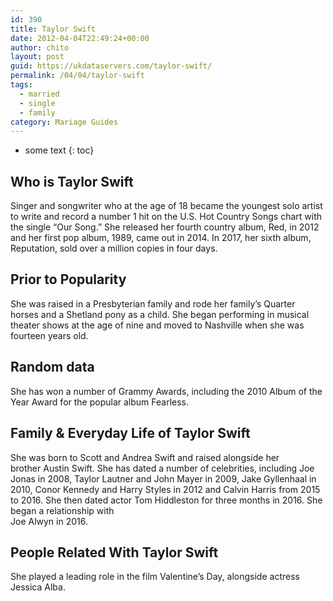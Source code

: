 ```yaml
---
id: 390
title: Taylor Swift
date: 2012-04-04T22:49:24+00:00
author: chito
layout: post
guid: https://ukdataservers.com/taylor-swift/
permalink: /04/04/taylor-swift  
tags:
  - married
  - single
  - family
category: Mariage Guides
---
```


* some text
{: toc}


## Who is  Taylor Swift
                  
                  
                  
Singer and songwriter who at the age of 18 became the youngest solo artist to write and record a number 1 hit on the U.S. Hot Country Songs chart with the single &#8220;Our Song.&#8221; She released her fourth country album, Red, in 2012 and her first pop album, 1989, came out in 2014. In 2017, her sixth album, Reputation, sold over a million copies in four days. 
                  
                
                
                
## Prior to Popularity 
                  
                  
                  
She was raised in a Presbyterian family and rode her family&#8217;s Quarter horses and a Shetland pony as a child. She began performing in musical theater shows at the age of nine and moved to Nashville when she was fourteen years old.
                  
                
                
                
## Random data 
                  
                  
                  
She has won a number of Grammy Awards, including the 2010 Album of the Year Award for the popular album Fearless.
                  
                
                
                
## Family & Everyday Life of Taylor Swift
                  
                  
                  
She was born to Scott and Andrea Swift and raised alongside her brother Austin Swift. She has dated a number of celebrities, including Joe Jonas in 2008, Taylor Lautner and John Mayer in 2009, Jake Gyllenhaal in 2010, Conor Kennedy and Harry Styles in 2012 and Calvin Harris from 2015 to 2016. She then dated actor Tom Hiddleston for three months in 2016. She began a relationship with<br /> Joe Alwyn in 2016. 
                  
                
                
                
## People Related With  Taylor Swift
                  
                  
                  
She played a leading role in the film Valentine&#8217;s Day, alongside actress Jessica Alba. 
                  
                
              
            
          
          
          
    
    
  

